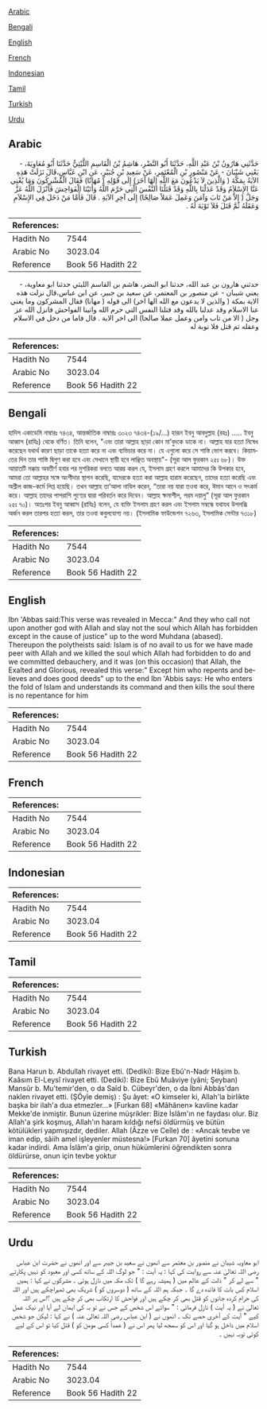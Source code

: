 [Arabic](#arabic)

[Bengali](#bengali)

[English](#english)

[French](#french)

[Indonesian](#indonesian)

[Tamil](#tamil)

[Turkish](#turkish)

[Urdu](#urdu)

## Arabic


<div dir="rtl" lang="ar" style={{fontSize:'larger',backgroundColor:'#f8f9fa',padding:20}}>
حَدَّثَنِي هَارُونُ بْنُ عَبْدِ اللَّهِ، حَدَّثَنَا أَبُو النَّضْرِ، هَاشِمُ بْنُ الْقَاسِمِ اللَّيْثِيُّ حَدَّثَنَا أَبُو مُعَاوِيَةَ، - يَعْنِي شَيْبَانَ - عَنْ مَنْصُورِ بْنِ الْمُعْتَمِرِ، عَنْ سَعِيدِ بْنِ جُبَيْرٍ، عَنِ ابْنِ عَبَّاسٍ،قَالَ نَزَلَتْ هَذِهِ الآيَةُ بِمَكَّةَ ‏(‏ وَالَّذِينَ لاَ يَدْعُونَ مَعَ اللَّهِ إِلَهًا آخَرَ‏)‏ إِلَى قَوْلِهِ ‏(‏ مُهَانًا‏)‏ فَقَالَ الْمُشْرِكُونَ وَمَا يُغْنِي عَنَّا الإِسْلاَمُ وَقَدْ عَدَلْنَا بِاللَّهِ وَقَدْ قَتَلْنَا النَّفْسَ الَّتِي حَرَّمَ اللَّهُ وَأَتَيْنَا الْفَوَاحِشَ فَأَنْزَلَ اللَّهُ عَزَّ وَجَلَّ ‏(‏ إِلاَّ مَنْ تَابَ وَآمَنَ وَعَمِلَ عَمَلاً صَالِحًا‏)‏ إِلَى آخِرِ الآيَةِ ‏.‏ قَالَ فَأَمَّا مَنْ دَخَلَ فِي الإِسْلاَمِ وَعَقَلَهُ ثُمَّ قَتَلَ فَلاَ تَوْبَةَ لَهُ ‏.‏
</div>
<div style={{backgroundColor:'#f8f9fa',padding:20, marginBottom: 10}}><table> <thead> <tr> <th>References:</th> <th></th> </tr> </thead> <tbody><tr><td>Hadith No</td><td>7544</td></tr><tr><td>Arabic No</td><td>3023.04</td></tr><tr><td>Reference</td><td>Book 56 Hadith 22</td></tr></tbody></table></div>


<div dir="rtl" lang="ar" style={{fontSize:'larger',backgroundColor:'#f8f9fa',padding:20}}>
حدثني هارون بن عبد الله، حدثنا ابو النضر، هاشم بن القاسم الليثي حدثنا ابو معاوية، - يعني شيبان - عن منصور بن المعتمر، عن سعيد بن جبير، عن ابن عباس،قال نزلت هذه الاية بمكة ( والذين لا يدعون مع الله الها اخر) الى قوله ( مهانا) فقال المشركون وما يغني عنا الاسلام وقد عدلنا بالله وقد قتلنا النفس التي حرم الله واتينا الفواحش فانزل الله عز وجل ( الا من تاب وامن وعمل عملا صالحا) الى اخر الاية . قال فاما من دخل في الاسلام وعقله ثم قتل فلا توبة له
</div>
<div style={{backgroundColor:'#f8f9fa',padding:20, marginBottom: 10}}><table> <thead> <tr> <th>References:</th> <th></th> </tr> </thead> <tbody><tr><td>Hadith No</td><td>7544</td></tr><tr><td>Arabic No</td><td>3023.04</td></tr><tr><td>Reference</td><td>Book 56 Hadith 22</td></tr></tbody></table></div>

## Bengali


<div dir="ltr" lang="bn" style={{fontSize:'larger',backgroundColor:'#f8f9fa',padding:20}}>
হাদিস একাডেমি নাম্বারঃ ৭৪৩৪, আন্তর্জাতিক নাম্বারঃ ৩০২৩ ৭৪৩৪-(১৯/...) হারূন ইবনু আবদুল্লাহ (রহঃ) ..... ইবনু আব্বাস (রাযিঃ) থেকে বর্ণিত। তিনি বলেন, "এবং তারা আল্লাহ ছাড়া কোন মা’বুদকে ডাকে না। আল্লাহ যার হত্যা নিষেধ করেছেন যথার্থ কারণ ছাড়া তাকে হত্যা করে না এবং ব্যভিচার করে না। যে এগুলো করে সে শাস্তি ভোগ করবে। কিয়ামতের দিন তার শাস্তি দ্বিগুণ করা হবে এবং সেখানে স্থায়ী হবে লাঞ্ছিত অবস্থায়"- (সূরা আল ফুরকান ২৫ঃ ৬৮)। উক্ত আয়াতটি মক্কায় অবতীর্ণ হবার পর মুশরিকরা বলতে আরম্ভ করল যে, ইসলাম গ্রহণ করলে আমাদের কি উপকার হবে, আমরা তো আল্লাহর সঙ্গে অংশীদার স্থাপন করেছি, যাদেরকে হত্যা করা আল্লাহ হারাম করেছেন, তাদের হত্যা করেছি এবং অশ্লীল কাজ-কর্মে লিপ্ত হয়েছি। তখন আল্লাহ তা’আলা নাযিল করেন, “তারা নয় যারা তওবা করে, ঈমান আনে ও সৎকর্ম করে। আল্লাহ তাদের পাপরাশি পুণ্যের দ্বারা পরিবর্তন করে দিবেন। আল্লাহ ক্ষমাশীল, পরম দয়ালু” (সূরা আল ফুরকান ২৫ঃ ৭০)। অতঃপর ইবনু আব্বাস (রাযিঃ) বলেন, যে ব্যক্তি ইসলাম গ্রহণ করল এবং ইসলাম সম্বন্ধে যথাযথ উপলব্ধি অর্জন করল তারপর হত্যা করল, তার তওবা কবুলযোগ্য নয়। (ইসলামিক ফাউন্ডেশন ৭২৬৩, ইসলামিক সেন্টার ৭৩১৮)
</div>
<div style={{backgroundColor:'#f8f9fa',padding:20, marginBottom: 10}}><table> <thead> <tr> <th>References:</th> <th></th> </tr> </thead> <tbody><tr><td>Hadith No</td><td>7544</td></tr><tr><td>Arabic No</td><td>3023.04</td></tr><tr><td>Reference</td><td>Book 56 Hadith 22</td></tr></tbody></table></div>

## English


<div dir="ltr" lang="en" style={{fontSize:'larger',backgroundColor:'#f8f9fa',padding:20}}>
Ibn 'Abbas said:This verse was revealed in Mecca:" And they who call not upon another god with Allah and slay not the soul which Allah has forbidden except in the cause of justice" up to the word Muhdana (abased). Thereupon the polytheists said: Islam is of no avail to us for we have made peer with Allah and we killed the soul which Allah had forbidden to do and we committed debauchery, and it was (on this occasion) that Allah, the Exalted and Glorious, revealed this verse:" Except him who repents and believes and does good deeds" up to the end Ibn 'Abbis says: He who enters the fold of Islam and understands its command and then kills the soul there is no repentance for him
</div>
<div style={{backgroundColor:'#f8f9fa',padding:20, marginBottom: 10}}><table> <thead> <tr> <th>References:</th> <th></th> </tr> </thead> <tbody><tr><td>Hadith No</td><td>7544</td></tr><tr><td>Arabic No</td><td>3023.04</td></tr><tr><td>Reference</td><td>Book 56 Hadith 22</td></tr></tbody></table></div>

## French


<div dir="ltr" lang="fr" style={{fontSize:'larger',backgroundColor:'#f8f9fa',padding:20}}>

</div>
<div style={{backgroundColor:'#f8f9fa',padding:20, marginBottom: 10}}><table> <thead> <tr> <th>References:</th> <th></th> </tr> </thead> <tbody><tr><td>Hadith No</td><td>7544</td></tr><tr><td>Arabic No</td><td>3023.04</td></tr><tr><td>Reference</td><td>Book 56 Hadith 22</td></tr></tbody></table></div>

## Indonesian


<div dir="ltr" lang="id" style={{fontSize:'larger',backgroundColor:'#f8f9fa',padding:20}}>

</div>
<div style={{backgroundColor:'#f8f9fa',padding:20, marginBottom: 10}}><table> <thead> <tr> <th>References:</th> <th></th> </tr> </thead> <tbody><tr><td>Hadith No</td><td>7544</td></tr><tr><td>Arabic No</td><td>3023.04</td></tr><tr><td>Reference</td><td>Book 56 Hadith 22</td></tr></tbody></table></div>

## Tamil


<div dir="ltr" lang="ta" style={{fontSize:'larger',backgroundColor:'#f8f9fa',padding:20}}>

</div>
<div style={{backgroundColor:'#f8f9fa',padding:20, marginBottom: 10}}><table> <thead> <tr> <th>References:</th> <th></th> </tr> </thead> <tbody><tr><td>Hadith No</td><td>7544</td></tr><tr><td>Arabic No</td><td>3023.04</td></tr><tr><td>Reference</td><td>Book 56 Hadith 22</td></tr></tbody></table></div>

## Turkish


<div dir="ltr" lang="tr" style={{fontSize:'larger',backgroundColor:'#f8f9fa',padding:20}}>
Bana Harun b. Abdullah rivayet etti. (Dediki): Bize Ebû'n-Nadr Hâşim b. Kaâsım El-Leysî rivayet etti. (Dediki): Bize Ebû Muâviye (yâni; Şeyban) Mansûr b. Mu'temir'den, o da Saîd b. Cübeyr'den, o da İbni Abbâs'dan naklen rivayet etti. (ŞÖyîe demiş) : Şu âyet: «O kimseler ki, Allah'la birlikte başka bir ilah'a dua etmezler...» [Furkan 68] «Mâhânen» kavline kadar Mekke'de inmiştir. Bunun üzerine müşrikler: Bize İslâm'ın ne faydası olur. Biz Allah'a şirk koşmuş, Allah'ın haram kıldığı nefsi öldürmüş ve bütün kötülükleri yapmışızdır, dediler. Allah (Âzze ve Ceîle) de : «Ancak tevbe ve iman edip, sâiih amel işleyenler müstesna!» [Furkan 70] âyetini sonuna kadar indirdi. Ama İslâm'a girip, onun hükümlerini öğrendikten sonra öldürürse, onun için tevbe yoktur
</div>
<div style={{backgroundColor:'#f8f9fa',padding:20, marginBottom: 10}}><table> <thead> <tr> <th>References:</th> <th></th> </tr> </thead> <tbody><tr><td>Hadith No</td><td>7544</td></tr><tr><td>Arabic No</td><td>3023.04</td></tr><tr><td>Reference</td><td>Book 56 Hadith 22</td></tr></tbody></table></div>

## Urdu


<div dir="rtl" lang="ur" style={{fontSize:'larger',backgroundColor:'#f8f9fa',padding:20}}>
ابو معاویہ شیبان نے منصور بن معتمر سے انھوں نے سعید بن جیبر سے اور انھوں نے حضرت ابن عباس رضی اللہ تعالیٰ عنہ سے روایت کی کہا : یہ آیت : " جو لوگ اللہ کے ساتھ کسی اور معبود کو نہیں پکارتے " سے لے کر " ذلت کے عالم میں ( ہمیشہ رہے گا ) تک مکہ میں نازل ہوئی ۔ مشرکوں نے کہا : ہمیں اسلام کس بات کا فائدہ دے گا ۔ جبکہ ہم اللہ کے ساتھ ( دوسروں کو ) شریک بھی ٹھہراچکے ہیں اور اللہ کی حرام کردہ جانوں کو قتل بھی کر چکے ہیں اور فواحش کا ارتکاب بھی کر چکے ہیں ؟اس پر اللہ تعالیٰ نے ( یہ آیت ) نازل فرمائی : " سوائے اس شخص کے جس نے تو بہ کی ایمان لے آیا اور نیک عمل کیے " آیت کے آخری حصے تک ۔ انھوں نے ( ابن عباس رضی اللہ تعالیٰ عنہ ) نے کہا : لیکن جو شخص اسلام میں داخل ہو گیا اور اس کو سمجھ لیا پھر اس نے ( عمداً کسی مومن کو ) قتل کیا تو اس کے لیے کوئی توبہ نہیں ۔
</div>
<div style={{backgroundColor:'#f8f9fa',padding:20, marginBottom: 10}}><table> <thead> <tr> <th>References:</th> <th></th> </tr> </thead> <tbody><tr><td>Hadith No</td><td>7544</td></tr><tr><td>Arabic No</td><td>3023.04</td></tr><tr><td>Reference</td><td>Book 56 Hadith 22</td></tr></tbody></table></div>